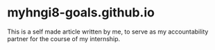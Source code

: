 # myhngi8-goals.github.io
This is a self made article written by me, to serve as my accountability partner for the course of my internship. 
